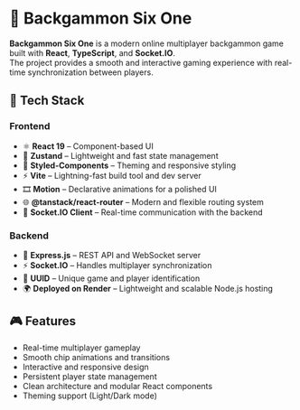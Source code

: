 # 🎲 Backgammon Six One

**Backgammon Six One** is a modern online multiplayer backgammon game built with **React**, **TypeScript**, and **Socket.IO**.  
The project provides a smooth and interactive gaming experience with real-time synchronization between players.

## 🚀 Tech Stack

### Frontend
- ⚛️ **React 19** – Component-based UI
- 🧠 **Zustand** – Lightweight and fast state management
- 💅 **Styled-Components** – Theming and responsive styling
- ⚡ **Vite** – Lightning-fast build tool and dev server
- 🎞️ **Motion** – Declarative animations for a polished UI
- 🌐 **@tanstack/react-router** – Modern and flexible routing system
- 🧩 **Socket.IO Client** – Real-time communication with the backend

### Backend
- 🧱 **Express.js** – REST API and WebSocket server
- ⚡ **Socket.IO** – Handles multiplayer synchronization
- 🔑 **UUID** – Unique game and player identification
- 🌍 **Deployed on Render** – Lightweight and scalable Node.js hosting

## 🎮 Features

- Real-time multiplayer gameplay
- Smooth chip animations and transitions
- Interactive and responsive design
- Persistent player state management
- Clean architecture and modular React components
- Theming support (Light/Dark mode)
